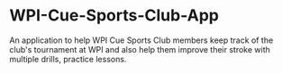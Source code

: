 # WPI-Cue-Sports-Club-App
An application to help WPI Cue Sports Club members keep track of the club's tournament at WPI and also help them improve their stroke with multiple drills, practice lessons.
